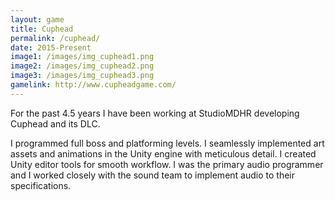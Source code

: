 ```yaml
---
layout: game
title: Cuphead
permalink: /cuphead/
date: 2015-Present
image1: /images/img_cuphead1.png
image2: /images/img_cuphead2.png
image3: /images/img_cuphead3.png
gamelink: http://www.cupheadgame.com/
---
```

For the past 4.5 years I have been working at StudioMDHR developing Cuphead and its DLC. 

I programmed full boss and platforming levels. I seamlessly implemented art assets and animations in the Unity engine with meticulous detail. I created Unity editor tools for smooth workflow. I was the primary audio programmer and I worked closely with the sound team to implement audio to their specifications.

